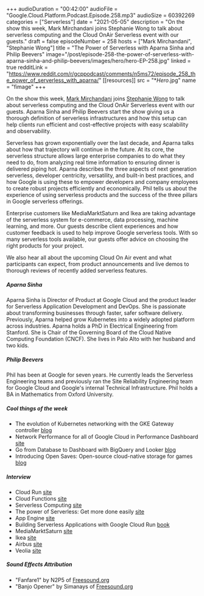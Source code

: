 +++
audioDuration = "00:42:00"
audioFile = "Google.Cloud.Platform.Podcast.Episode.258.mp3"
audioSize = 60392269
categories = ["Serverless"]
date = "2021-05-05"
description = "On the show this week, Mark Mirchandani joins Stephanie Wong to talk about serverless computing and the Cloud OnAir Serverless event with our guests."
draft = false
episodeNumber = 258
hosts = ["Mark Mirchandani", "Stephanie Wong"]
title = "The Power of Serverless with Aparna Sinha and Philip Beevers"
image="/post/episode-258-the-power-of-serverless-with-aparna-sinha-and-philip-beevers/images/hero/hero-EP-258.jpg"
linked = true
redditLink = "https://www.reddit.com/r/gcppodcast/comments/n5ms72/episode_258_the_power_of_serverless_with_aparna/"
[[resources]]
  src = "**Hero*.jpg"
  name = "fimage"
+++

On the show this week, [Mark Mirchandani](https://twitter.com/markmirch) joins [Stephanie Wong](https://twitter.com/stephr_wong) to talk about serverless computing and the Cloud OnAir Serverless event with our guests. Aparna Sinha and Philip Beevers start the show giving us a thorough definition of serverless infrastructures and how this setup can help clients run efficient and cost-effective projects with easy scalability and observability.

Serverless has grown exponentially over the last decade, and Aparna talks about how that trajectory will continue in the future. At its core, the serverless structure allows large enterprise companies to do what they need to do, from analyzing real time information to ensuring dinner is delivered piping hot. Aparna describes the three aspects of next generation serverless, developer centricity, versatility, and built-in best practices, and how Google is using these to empower developers and company employees to create robust projects efficiently and economically. Phil tells us about the experience of using serverless products and the success of the three pillars in Google serverless offerings.

Enterprise customers like MediaMarktSaturn and Ikea are taking advantage of the serverless system for e-commerce, data processing, machine learning, and more. Our guests describe client experiences and how customer feedback is used to help improve Google serverless tools. With so many serverless tools available, our guests offer advice on choosing the right products for your project.

We also hear all about the upcoming Cloud On Air event and what participants can expect, from product announcements and live demos to thorough reviews of recently added serverless features. 

##### Aparna Sinha

Aparna Sinha is Director of Product at Google Cloud and the product leader for Serverless Application Development and DevOps. She is passionate about transforming businesses through faster, safer software delivery. Previously, Aparna helped grow Kubernetes into a widely adopted platform across industries. Aparna holds a PhD in Electrical Engineering from Stanford. She is Chair of the Governing Board of the Cloud Native Computing Foundation (CNCF). She lives in Palo Alto with her husband and two kids.

##### Philip Beevers

Phil has been at Google for seven years. He currently leads the Serverless Engineering teams and previously ran the Site Reliability Engineering team for Google Cloud and Google's internal Technical Infrastructure. Phil holds a BA in Mathematics from Oxford University.

##### Cool things of the week

* The evolution of Kubernetes networking with the GKE Gateway controller [blog](https://cloud.google.com/blog/products/containers-kubernetes/new-gke-gateway-controller-implements-kubernetes-gateway-api)
* Network Performance for all of Google Cloud in Performance Dashboard [site](https://console.cloud.google.com/net-intelligence/performance/global-dashboard/packet-loss?_ga=2.122314059.-1117472498.1619726471&pli=1)
* Go from Database to Dashboard with BigQuery and Looker [blog](https://cloud.google.com/blog/topics/developers-practitioners/go-database-dashboard-bigquery-and-looker)
* Introducing Open Saves: Open-source cloud-native storage for games [blog](https://cloud.google.com/blog/products/media-entertainment/introducing-open-saves)

##### Interview

* Cloud Run [site](https://cloud.google.com/run/)
* Cloud Functions [site](https://cloud.google.com/functions)
* Serverless Computing [site](https://cloud.google.com/serverless/)
* The power of Serverless: Get more done easily [site](https://cloudonair.withgoogle.com/events/serverless-may2021)
* App Engine [site](https://cloud.google.com/appengine)
* Building Serverless Applications with Google Cloud Run [book](https://www.oreilly.com/library/view/building-serverless-applications/9781492057086/)
* MediaMarktSaturn [site](https://www.mediamarktsaturn.com/en)
* Ikea [site](https://www.ikea.com)
* Airbus [site](https://www.airbus.com)
* Veolia [site](https://www.veolia.com/en)

##### Sound Effects Attribution

* "Fanfare1" by N2P5 of [Freesound.org](https://Freesound.org)
* "Banjo Opener" by Simanays of [Freesound.org](https://Freesound.org)